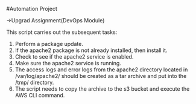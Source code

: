 #Automation Project

->Upgrad Assignment(DevOps Module)

This script carries out the subsequent tasks:

1. Perform a package update.
2. If the apache2 package is not already installed, then install it.
3. Check to see if the apache2 service is enabled.
4. Make sure the apache2 service is running.
5. The access logs and error logs from the apache2 directory located in /var/log/apache2/ should be created as a tar archive and put into the /tmp/ directory.
6. The script needs to copy the archive to the s3 bucket and execute the AWS CLI command.
